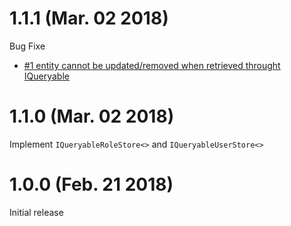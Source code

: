 # 1.1.1 (Mar. 02 2018)

Bug Fixe
* [#1 entity cannot be updated/removed when retrieved throught IQueryable](https://github.com/aguacongas/Identity.Redis/issues/1)

# 1.1.0 (Mar. 02 2018)

Implement `IQueryableRoleStore<>` and `IQueryableUserStore<>`  

# 1.0.0 (Feb. 21 2018)

Initial release